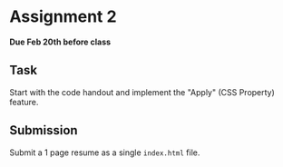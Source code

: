 # Assignment 2
**Due Feb 20th before class**

## Task 
Start with the code handout and implement the "Apply" (CSS Property)
feature.

## Submission
Submit a 1 page resume as a single ```index.html``` file.

